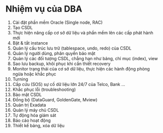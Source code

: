 # Nhiệm vụ của DBA
1. Cài đặt phần mềm Oracle (Single node, RAC)
2. Tạo CSDL 
3. Thực hiện nâng cấp cơ sở dữ liệu và phần mềm lên các cấp phát hành mới
4. Bật & tắt instance
5. Quản lý cấu trúc lưu trữ (tablespace, undo, redo) của CSDL
6. Quản lý người dùng, phân quyền bảo mật
7. Quản lý các đối tượng CSDL, chẳng hạn như bảng, chỉ mục (index), view
8. Sao lưu backup, khôi phục khi cần thiết recovery
9. Monitor trạng thái của cơ sở dữ liệu, thực hiện các hành động phòng ngừa hoặc khắc phục
10. Turning
11. Cấp cứu (SOS) sự cố dữ liệu lớn 24/7 của Telco, Bank ...
12. Khắc phục lỗi (troubleshooting)
13. Bảo mật CSDL
14. Đồng bộ (DataGuard, GoldenGate, Mview)
15. Quản trị Exadata
16. Quản lý máy chủ CSDL
17. Tự động hóa giám sát
18. Báo cáo hoạt động
19. Thiết kế bảng, xóa dữ liệu
